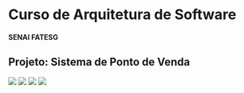 <h1>Curso de Arquitetura de Software</h1>
<h4>SENAI FATESG</h4>
<h2>Projeto: Sistema de Ponto de Venda</h2>
<div>
    <img src="https://img.shields.io/badge/STATUS-Em%20Desenvolvimento-green?style=flat-square&logo=appveyor"/>
    <img src="https://img.shields.io/badge/Linguagem-Java%2018-red?style=flat-square&logo=appveyor"/>
    <img src="https://img.shields.io/badge/Framework-Spring-brightgreen?style=flat-square&logo=appveyor"/>
    <img src="https://img.shields.io/badge/Ferramenta%20de%20desenvolvimento-VS%20Code-blue?style=flat-square&logo=appveyor"/>
</div>
